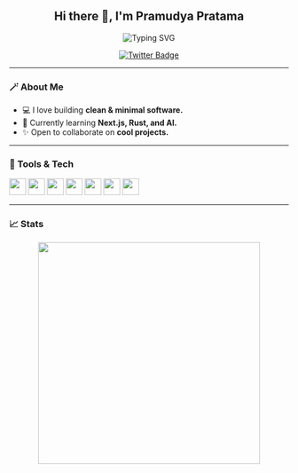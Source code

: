 <h2 align="center">Hi there 👋, I'm Pramudya Pratama</h2>

<p align="center">
  <img src="https://readme-typing-svg.herokuapp.com?font=Fira+Code&size=24&pause=1000&color=6C63FF&center=true&vCenter=true&width=440&lines=Software+Engineer;Open+Source+Enthusiast;Minimalist+Coder" alt="Typing SVG" />
</p>

<p align="center">
  <a href="https://twitter.com/pramwtf" target="_blank">
    <img src="https://img.shields.io/badge/-@pramwtf-1DA1F2?style=flat&logo=twitter&logoColor=white" alt="Twitter Badge"/>
  </a>
</p>

---

### 🪄 About Me

- 💻 I love building **clean & minimal software.**
- 🚀 Currently learning **Next.js, Rust, and AI.**
- ✨ Open to collaborate on **cool projects.**

---

### 🔧 Tools & Tech

<p align="left">
  <img src="https://cdn.jsdelivr.net/gh/devicons/devicon/icons/javascript/javascript-original.svg" width="30" />
  <img src="https://cdn.jsdelivr.net/gh/devicons/devicon/icons/typescript/typescript-original.svg" width="30" />
  <img src="https://cdn.jsdelivr.net/gh/devicons/devicon/icons/react/react-original.svg" width="30" />
  <img src="https://cdn.jsdelivr.net/gh/devicons/devicon/icons/nodejs/nodejs-original.svg" width="30" />
  <img src="https://cdn.jsdelivr.net/gh/devicons/devicon/icons/git/git-original.svg" width="30" />
  <img src="https://cdn.jsdelivr.net/gh/devicons/devicon/icons/html5/html5-original.svg" width="30" />
  <img src="https://cdn.jsdelivr.net/gh/devicons/devicon/icons/css3/css3-original.svg" width="30" />
</p>

---

### 📈 Stats

<p align="center">
  <img src="https://github-readme-stats.vercel.app/api?username=pramudyapratama&show_icons=true&hide_title=true&hide_rank=true&hide_border=true&theme=graywhite" width="400"/>
</p>

